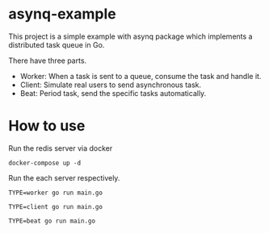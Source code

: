# asynq-example
This project is a simple example with asynq package which implements a distributed task queue in Go.

There have three parts.
* Worker: When a task is sent to a queue, consume the task and handle it.
* Client: Simulate real users to send asynchronous task.
* Beat: Period task, send the specific tasks automatically.

# How to use

Run the redis server via docker

`docker-compose up -d`

Run the each server respectively.

`TYPE=worker go run main.go`

`TYPE=client go run main.go`

`TYPE=beat go run main.go`
